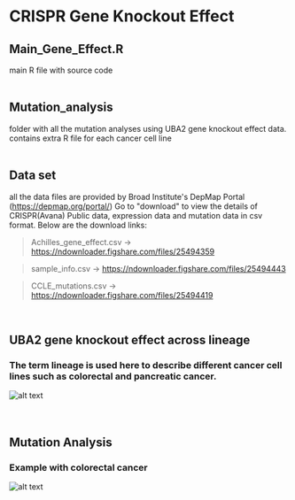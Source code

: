 # CRISPR Gene Knockout Effect

## Main_Gene_Effect.R
main R file with source code <br />
<br />

## Mutation_analysis
folder with all the mutation analyses using UBA2 gene knockout effect data. contains extra R file for each cancer cell line <br />
<br />

## Data set
all the data files are provided by Broad Institute's DepMap Portal (https://depmap.org/portal/)
Go to "download" to view the details of CRISPR(Avana) Public data, expression data and mutation data in csv format. Below are the download links:

>Achilles_gene_effect.csv -> https://ndownloader.figshare.com/files/25494359

>sample_info.csv -> https://ndownloader.figshare.com/files/25494443

>CCLE_mutations.csv -> https://ndownloader.figshare.com/files/25494419 

<br />

## UBA2 gene knockout effect across lineage 
### **The term lineage is used here to describe different cancer cell lines such as colorectal and pancreatic cancer.**
![alt text](https://github.com/jameshyojaelee/gene_knockout_effect/blob/main/UBA2_gene_KO_effect_per_lineage.png)
<br />
<br />
<br />

## Mutation Analysis
### Example with colorectal cancer
![alt text](https://github.com/jameshyojaelee/gene_knockout_effect/blob/main/mutation_analysis/analysis%20results/colorectal.png)
<br />
<br />
<br />
